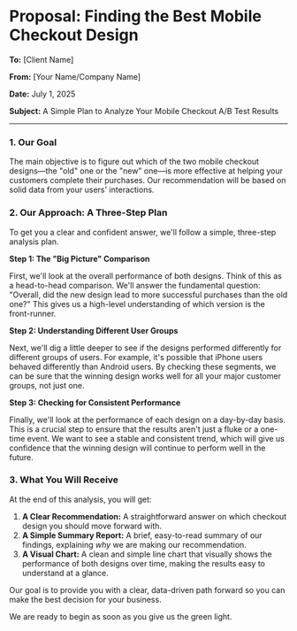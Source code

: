
# Proposal: Finding the Best Mobile Checkout Design

**To:** [Client Name]

**From:** [Your Name/Company Name]

**Date:** July 1, 2025

**Subject:** A Simple Plan to Analyze Your Mobile Checkout A/B Test Results

---

### 1. Our Goal

The main objective is to figure out which of the two mobile checkout designs—the "old" one or the "new" one—is more effective at helping your customers complete their purchases. Our recommendation will be based on solid data from your users' interactions.

### 2. Our Approach: A Three-Step Plan

To get you a clear and confident answer, we'll follow a simple, three-step analysis plan.

**Step 1: The "Big Picture" Comparison**

First, we'll look at the overall performance of both designs. Think of this as a head-to-head comparison. We'll answer the fundamental question: "Overall, did the new design lead to more successful purchases than the old one?" This gives us a high-level understanding of which version is the front-runner.

**Step 2: Understanding Different User Groups**

Next, we'll dig a little deeper to see if the designs performed differently for different groups of users. For example, it's possible that iPhone users behaved differently than Android users. By checking these segments, we can be sure that the winning design works well for all your major customer groups, not just one.

**Step 3: Checking for Consistent Performance**

Finally, we'll look at the performance of each design on a day-by-day basis. This is a crucial step to ensure that the results aren't just a fluke or a one-time event. We want to see a stable and consistent trend, which will give us confidence that the winning design will continue to perform well in the future.

### 3. What You Will Receive

At the end of this analysis, you will get:

1.  **A Clear Recommendation:** A straightforward answer on which checkout design you should move forward with.
2.  **A Simple Summary Report:** A brief, easy-to-read summary of our findings, explaining *why* we are making our recommendation.
3.  **A Visual Chart:** A clean and simple line chart that visually shows the performance of both designs over time, making the results easy to understand at a glance.

Our goal is to provide you with a clear, data-driven path forward so you can make the best decision for your business.

We are ready to begin as soon as you give us the green light.
